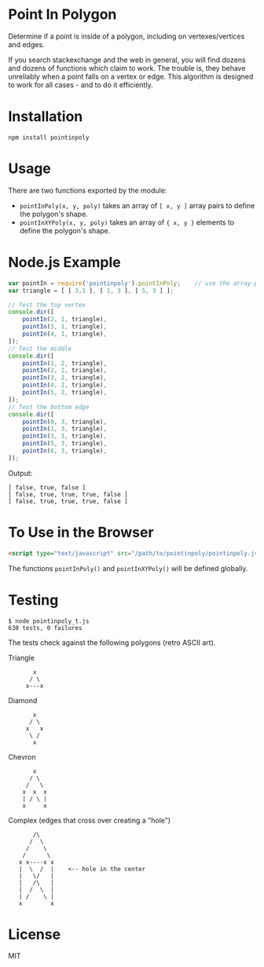 # Point In Polygon

Determine if a point is inside of a polygon, including on vertexes/vertices and edges.

If you search stackexchange and the web in general, you will find dozens and dozens
of functions which claim to work.  The trouble is, they behave unreliably when a
point falls on a vertex or edge.  This algorithm is designed to work for all cases -
and to do it efficiently.

# Installation

```
npm install pointinpoly
```

# Usage

There are two functions exported by the module:

  - `pointInPoly(x, y, poly)` takes an array of `[ x, y ]` array pairs to define the
     polygon's shape.
  - `pointInXYPoly(x, y, poly)` takes an array of `{ x, y }` elements to define the
     polygon's shape.


# Node.js Example

``` js
var pointIn = require('pointinpoly').pointInPoly;    // use the array-pairs version
var triangle = [ [ 3,1 ], [ 1, 3 ], [ 5, 3 ] ];

// Test the top vertex
console.dir([
    pointIn(2, 1, triangle),
    pointIn(3, 1, triangle),
    pointIn(4, 1, triangle),
]);
// Test the middle
console.dir([
    pointIn(1, 2, triangle),
    pointIn(2, 2, triangle),
    pointIn(3, 2, triangle),
    pointIn(4, 2, triangle),
    pointIn(5, 2, triangle),
]);
// Test the bottom edge
console.dir([
    pointIn(0, 3, triangle),
    pointIn(1, 3, triangle),
    pointIn(3, 3, triangle),
    pointIn(5, 3, triangle),
    pointIn(6, 3, triangle),
]);
```

Output:

```
[ false, true, false ]
[ false, true, true, true, false ]
[ false, true, true, true, false ]
```

# To Use in the Browser

``` html
<script type="text/javascript" src="/path/to/pointinpoly/pointinpoly.js"></script>
```

The functions `pointInPoly()` and `pointInXYPoly()` will be defined globally.

# Testing

```
$ node pointinpoly_t.js
630 tests, 0 failures
```

The tests check against the following polygons (retro ASCII art).

Triangle

```
       x
      / \
     x---x
```

Diamond

```
       x
      / \
     x   x
      \ /
       x
```

Chevron

```
       x
      / \
     /   \
    x  x  x
    | / \ |
    x     x
```

Complex (edges that cross over creating a "hole")

```
       /\
      /  \
     /    \
    /      \
   x x----x x
   |  \  /  |    <-- hole in the center
   |   \/   |
   |   /\   |
   |  /  \  |
   | /    \ |
   x        x
```

# License

MIT
